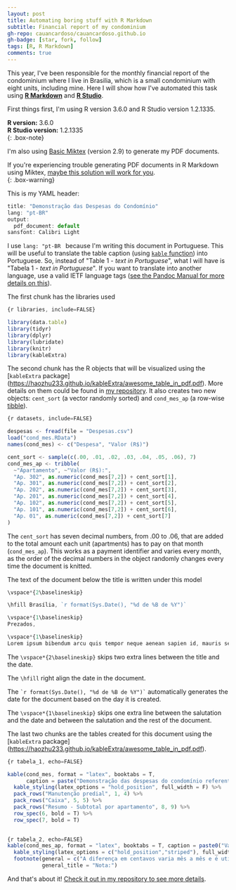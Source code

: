 ```yaml
---
layout: post
title: Automating boring stuff with R Markdown
subtitle: Financial report of my condominium
gh-repo: cauancardoso/cauancardoso.github.io
gh-badge: [star, fork, follow]
tags: [R, R Markdown]
comments: true
---
```


This year, I've been responsible for the monthly financial report of the condominium where I live in Brasilia, which is a small condominium with eight units, including mine. Here I will show how I've automated this task using [**R Markdown**](https://rmarkdown.rstudio.com/) and [**R Studio**](https://www.rstudio.com/).

First things first, I'm using R version 3.6.0 and R Studio version 1.2.1335.

**R version:** 3.6.0  
**R Studio version:** 1.2.1335  
{: .box-note}

I'm also using [Basic Miktex](https://miktex.org/) (version 2.9) to generate my PDF documents. 

If you're experiencing trouble generating PDF documents in R Markdown using Miktex, [maybe this solution will work for you](https://tex.stackexchange.com/questions/27138/how-can-i-fix-the-error-gui-framework-cannot-be-initialized-with-texniccenter).  
{: .box-warning}

This is my YAML header:

```javascript
title: "Demonstração das Despesas do Condomínio"
lang: "pt-BR"
output:
  pdf_document: default
sansfont: Calibri Light
```
I use ```lang: "pt-BR ``` because I'm writing this document in Portuguese. This will be useful to translate the table caption (using [```kable``` function](https://www.rdocumentation.org/packages/knitr/versions/1.23/topics/kable)) into Portuguese. So, instead of "Table 1 - *text in Portuguese*", what I will have is "Tabela 1 - *text in Portuguese*". If you want to translate into another language, use a valid IETF language tags ([see the Pandoc Manual for more details on this](https://pandoc.org/MANUAL.html#language-variables)).

The first chunk has the libraries used

```javascript
{r libraries, include=FALSE}

library(data.table)
library(tidyr)
library(dplyr)
library(lubridate)
library(knitr)
library(kableExtra)

```
The second chunk has the R objects that will be visualized using the [```kableExtra``` package] (https://haozhu233.github.io/kableExtra/awesome_table_in_pdf.pdf). More details on them could be found in [my repository](https://github.com/cauancardoso/Condominio/blob/master/Condominio_script.R). It also creates two new objects: ```cent_sort``` (a vector randomly sorted) and ```cond_mes_ap``` (a row-wise [tibble](https://tibble.tidyverse.org/)).

```javascript
{r datasets, include=FALSE}

despesas <- fread(file = "Despesas.csv")
load("cond_mes.RData")
names(cond_mes) <- c("Despesa", "Valor (R$)")

cent_sort <- sample(c(.00, .01, .02, .03, .04, .05, .06), 7)
cond_mes_ap <- tribble(
  ~"Apartamento", ~"Valor (R$):",
  "Ap. 302", as.numeric(cond_mes[7,2]) + cent_sort[1],
  "Ap. 301", as.numeric(cond_mes[7,2]) + cent_sort[2],
  "Ap. 202", as.numeric(cond_mes[7,2]) + cent_sort[3],
  "Ap. 201", as.numeric(cond_mes[7,2]) + cent_sort[4],
  "Ap. 102", as.numeric(cond_mes[7,2]) + cent_sort[5],
  "Ap. 101", as.numeric(cond_mes[7,2]) + cent_sort[6],
  "Ap. 01", as.numeric(cond_mes[7,2]) + cent_sort[7]
)

```
The ```cent_sort``` has seven decimal numbers, from .00 to .06, that are added to the total amount each unit (apartments) has to pay on that month (```cond_mes_ap```). This works as a payment identifier and varies every month, as the order of the decimal numbers in the object randomly changes every time the document is knitted.

The text of the document below the title is written under this model
```javascript
\vspace*{2\baselineskip}

\hfill Brasília, `r format(Sys.Date(), "%d de %B de %Y")`

\vspace*{1\baselineskip}
Prezados,

\vspace*{1\baselineskip} 
Lorem ipsum bibendum arcu quis tempor neque aenean sapien id, mauris sed nec dapibus a platea nunc taciti, porttitor lobortis aptent duis interdum curae et ipsum. aptent ligula gravida tempus curabitur justo cubilia quis scelerisque euismod consectetur consequat, taciti quisque bibendum semper sed ornare aenean pulvinar pretium

```

The ```\vspace*{2\baselineskip}``` skips two extra lines between the title and the date.

The ```\hfill``` right align the date in the document.

The ``` `r format(Sys.Date(), "%d de %B de %Y")` ``` automatically generates the date for the document based on the day it is created.

The ```\vspace*{1\baselineskip}``` skips one extra line between the salutation and the date and between the salutation and the rest of the document.

The last two chunks are the tables created for this document using the [```kableExtra``` package] (https://haozhu233.github.io/kableExtra/awesome_table_in_pdf.pdf).

```javascript
{r tabela_1, echo=FALSE}

kable(cond_mes, format = "latex", booktabs = T,
      caption = paste("Demonstração das despesas do condomínio referente ao mês de",format(seq.Date(Sys.Date(), length=2, by='-1 month')[2],"%B/%Y"),sep = " ")) %>%
  kable_styling(latex_options = "hold_position", full_width = F) %>%
  pack_rows("Manutenção predial", 1, 4) %>%
  pack_rows("Caixa", 5, 5) %>%
  pack_rows("Resumo - Subtotal por apartamento", 8, 9) %>%
  row_spec(6, bold = T) %>%
  row_spec(7, bold = T)
  
```

```javascript
{r tabela_2, echo=FALSE}
kable(cond_mes_ap, format = "latex", booktabs = T, caption = paste0("Valor a ser pago do condomínio referente ao mês de ",format(seq.Date(Sys.Date(), length=2, by='-1 month')[2],"%B/%Y"),", por apartamento")) %>%
  kable_styling(latex_options = c("hold_position","striped"), full_width = F) %>%
  footnote(general = c("A diferença em centavos varia mês a mês e é utilizada", "para verificação e aprovação dos depósitos em conta."),
           general_title = "Nota:")

```

And that's about it! [Check it out in my repository to see more details](https://github.com/cauancardoso/Condominio).

